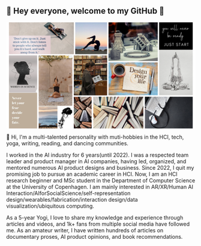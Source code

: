 ## 👋 Hey everyone, welcome to my GitHub 👋
<a href="URL_REDIRECT" target="blank"><img align="center" src="https://github.com/montaneH/MengtingHuang/blob/main/collage.png" height="" /></a>


👋 Hi, I'm a multi-talented personality with muti-hobbies in the HCI, tech, yoga, writing, reading, and dancing communities. 

I worked in the AI industry for 6 years(until 2022). I was a respected team leader and product manager in AI companies, having led, organized, and mentored numerous AI product designs and business. Since 2022, I quit my promising job to pursue an academic career in HCI. Now, I am an HCI research beginner and MSc student in the Department of Computer Science at the University of Copenhagen. I am mainly interested in AR/XR/Human AI Interaction/AIforSocialScience/self-representation design/wearables/fabrication/interaction design/data visualization/ubiquitous computing.

As a 5-year Yogi, I love to share my knowledge and experience through articles and videos, and 1k+ fans from multiple social media have followed me. As an amateur writer, I have written hundreds of articles on documentary proses, AI product opinions, and book recommendations. 
